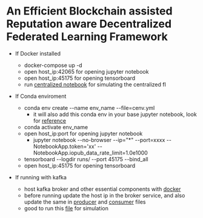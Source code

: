# An Efficient Blockchain assisted Reputation aware Decentralized Federated Learning Framework

* If Docker installed
    * docker-compose up -d
    * open host_ip:42065 for opening jupyter notebook
    * open host_ip:45175 for opening tensorboard
    * run [centralized notebook](src/centralized.ipynb) for simulating the centralized fl

* If Conda enviroment
    * conda env create --name env_name --file=cenv.yml
        * it will also add this conda env in your base jupyter notebook, look for [reference](https://towardsdatascience.com/how-to-set-up-anaconda-and-jupyter-notebook-the-right-way-de3b7623ea4a)
    * conda activate env_name
    * open host_ip:port for opening jupyter notebook
        * jupyter notebook --no-browser --ip="*" --port=xxxx --NotebookApp.token='xx' --NotebookApp.iopub_data_rate_limit=1.0e1000
    * tensorboard --logdir runs/ --port 45175 --bind_all
    * open host_ip:45175 for opening tensorboard
    
* If running with kafka
    * host kafka broker and other essential components with [docker](kafka/docker-compose.yml)
    * before running update the host ip in the broker service, and also update the same in [producer](libs/protobuf_producer.py) and [consumer](libs/protobuf_consumer.py) files
    * good to run this [file](kafka/flkafka.ipynb) for simulation
    